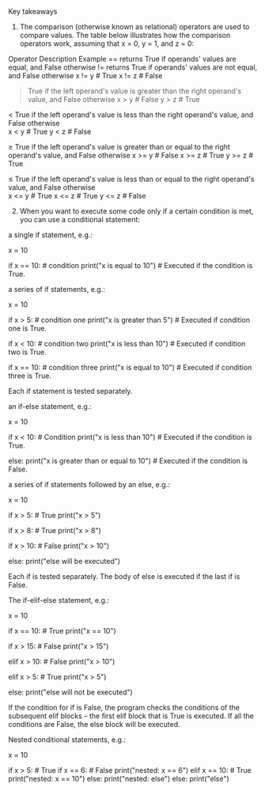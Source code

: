 Key takeaways

1. The comparison (otherwise known as relational) operators are used to compare values. The table below illustrates how the comparison operators work, assuming that x = 0, y = 1, and z = 0:

Operator	Description	Example
==	returns True if operands' values are equal, and False otherwise	
!=	returns True if operands' values are not equal, and False otherwise	
x != y  # True
x != z  # False

>	True if the left operand's value is greater than the right operand's value, and False otherwise	
x > y  # False
y > z  # True

<	True if the left operand's value is less than the right operand's value, and False otherwise	
x < y  # True
y < z  # False

≥	True if the left operand's value is greater than or equal to the right operand's value, and False otherwise	
x >= y  # False
x >= z  # True
y >= z  # True

≤	True if the left operand's value is less than or equal to the right operand's value, and False otherwise	
x <= y  # True
x <= z  # True
y <= z  # False

2. When you want to execute some code only if a certain condition is met, you can use a conditional statement:

a single if statement, e.g.:

x = 10

if x == 10: # condition
    print("x is equal to 10")  # Executed if the condition is True.


a series of if statements, e.g.:

x = 10

if x > 5: # condition one
    print("x is greater than 5")  # Executed if condition one is True.

if x < 10: # condition two
    print("x is less than 10")  # Executed if condition two is True.

if x == 10: # condition three
    print("x is equal to 10")  # Executed if condition three is True.
    

Each if statement is tested separately.




an if-else statement, e.g.:

x = 10

if x < 10:  # Condition
    print("x is less than 10")  # Executed if the condition is True.

else:
    print("x is greater than or equal to 10")  # Executed if the condition is False.


a series of if statements followed by an else, e.g.:

x = 10

if x > 5:  # True
    print("x > 5")

if x > 8:  # True
    print("x > 8")

if x > 10:  # False
    print("x > 10")

else:
    print("else will be executed")


Each if is tested separately. The body of else is executed if the last if is False.

The if-elif-else statement, e.g.:

x = 10

if x == 10:  # True
    print("x == 10")

if x > 15:  # False
    print("x > 15")

elif x > 10:  # False
    print("x > 10")

elif x > 5:  # True
    print("x > 5")

else:
    print("else will not be executed")


If the condition for if is False, the program checks the conditions of the subsequent elif blocks – the first elif block that is True is executed. If all the conditions are False, the else block will be executed.

Nested conditional statements, e.g.:

x = 10

if x > 5:  # True
    if x == 6:  # False
        print("nested: x == 6")
    elif x == 10:  # True
        print("nested: x == 10")
    else:
        print("nested: else")
else:
    print("else")


